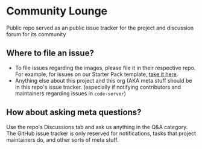 # Community Lounge
Public repo served as an public issue tracker for the project and discussion forum for its community

## Where to file an issue?

* To file issues regarding the images, please file it in their respective repo. For example, for issues on our Starter Pack template,
[take it here](https://github.com/code-server-boilerplates/starter-pack/issues).
* Anything else about this project and this org (AKA meta stuff should be in this repo's issue tracker. (especially if notifying contributors and maintainers regarding issues in `code-server`)

## How about asking meta questions?

Use the repo's Discussions tab and ask us anything in the Q&A category. The GitHub issue tracker is only reserved for notifications, tasks that project maintainers do,
and other sorts of meta stuff.
